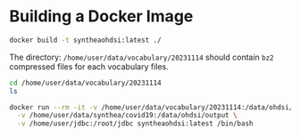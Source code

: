 # Building a Docker Image


```bash
docker build -t syntheaohdsi:latest ./ 
```

The directory: `/home/user/data/vocabulary/20231114` should contain `bz2` compressed files for each 
vocabulary files.

```bash
cd /home/user/data/vocabulary/20231114
ls
```




```bash ""
docker run --rm -it -v /home/user/data/vocabulary/20231114:/data/ohdsi/vocabulary \
  -v /home/user/data/synthea/covid19:/data/ohdsi/output \
  -v /home/user/jdbc:/root/jdbc syntheaohdsi:latest /bin/bash
```

